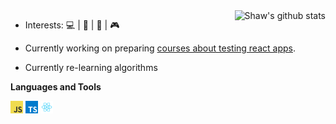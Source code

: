 <a href="https://github.com/anuraghazra/github-readme-stats">
  <img align="right" src="https://github-readme-stats.vercel.app/api?username=arthur-conan-dog&show_icons=true&count_private=true&theme=tokyonight&hide=stars,contribs&hide_title=true" alt="Shaw's github stats" />
</a>

- Interests: 💻 | 🎨 | 🎹 | 🎮

- Currently working on preparing [courses about testing react apps](https://github.com/Arthur-Conan-Dog/react-testing-library-course).

- Currently re-learning algorithms

**Languages and Tools**

<code><img height="20" src="https://raw.githubusercontent.com/github/explore/80688e429a7d4ef2fca1e82350fe8e3517d3494d/topics/javascript/javascript.png"></code>
<code><img height="20" src="https://raw.githubusercontent.com/github/explore/80688e429a7d4ef2fca1e82350fe8e3517d3494d/topics/typescript/typescript.png"></code>
<code><img height="20" src="https://raw.githubusercontent.com/github/explore/80688e429a7d4ef2fca1e82350fe8e3517d3494d/topics/react/react.png"></code>
